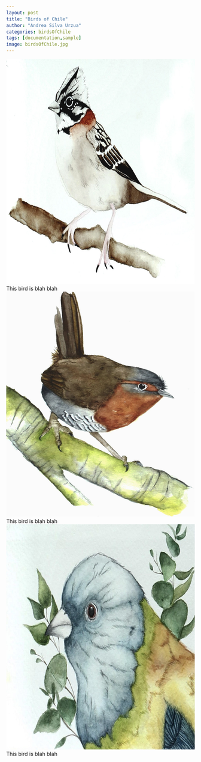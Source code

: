 ```yaml
---
layout: post
title: "Birds of Chile"
author: "Andrea Silva Urzua"
categories: birdsOfChile
tags: [documentation,sample]
image: birdsOfChile.jpg
---
```


<img src="https://raw.githubusercontent.com/andreasilvau/andreasilvau.github.io/master/assets/img/chincol.jpg" width="600" height="600">
This bird is blah blah

<img src="https://raw.githubusercontent.com/andreasilvau/andreasilvau.github.io/master/assets/img/chucao.jpg" width="600" height="600">
This bird is blah blah

<img src="https://raw.githubusercontent.com/andreasilvau/andreasilvau.github.io/master/assets/img/cometocino.jpg" width="600" height="600">
This bird is blah blah


